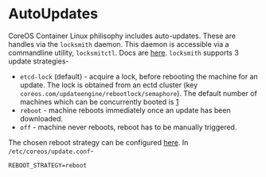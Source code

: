 # AutoUpdates
CoreOS Container Linux philisophy includes auto-updates. These are handles via the `locksmith` daemon. This daemon is accessible via a commandline utility, `locksmitctl`.
Docs are [here](https://github.com/coreos/locksmith).
`locksmith` supports 3 update strategies-
* `etcd-lock` (default) - acquire a lock, before rebooting the machine for an update. The lock is obtained from an ectd cluster (key `coreos.com/updateengine/rebootlock/semaphore`). The default number of machines which can be concurrently booted is [1](https://github.com/coreos/locksmith#maximum-semaphore)
* `reboot` - machine reboots immediately once an update has been downloaded.
* `off` - machine never reboots, reboot has to be manually triggered.

The chosen reboot strategy can be configured [here](https://github.com/coreos/locksmith#configuration).
In `/etc/coreos/update.conf`-
```
REBOOT_STRATEGY=reboot
```

